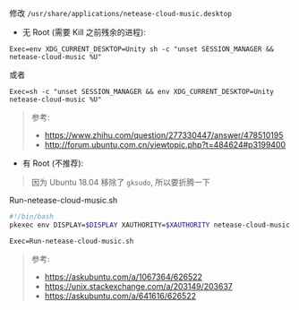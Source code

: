 
修改 `/usr/share/applications/netease-cloud-music.desktop`

- 无 Root (需要 Kill 之前残余的进程):
``` desktop
Exec=env XDG_CURRENT_DESKTOP=Unity sh -c "unset SESSION_MANAGER && netease-cloud-music %U"
```

或者
``` desktop
Exec=sh -c "unset SESSION_MANAGER && env XDG_CURRENT_DESKTOP=Unity netease-cloud-music %U"
```

> 参考:
> - https://www.zhihu.com/question/277330447/answer/478510195
> - http://forum.ubuntu.com.cn/viewtopic.php?t=484624#p3199400

- 有 Root (不推荐):
> 因为 Ubuntu 18.04 移除了 `gksudo`, 所以要折腾一下

Run-netease-cloud-music.sh
``` sh
#!/bin/bash
pkexec env DISPLAY=$DISPLAY XAUTHORITY=$XAUTHORITY netease-cloud-music %U
```

``` desktop
Exec=Run-netease-cloud-music.sh
```

> 参考:
> - https://askubuntu.com/a/1067364/626522
> - https://unix.stackexchange.com/a/203149/203637
> - https://askubuntu.com/a/641616/626522
